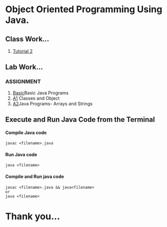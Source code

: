 # Object Oriented Programming Using Java.
## Class Work...
1. [Tutorial 2](https://github.com/KKBUGHUNTER/Object-Oriented-Programming-Java/tree/main/Tutorial2)<br>
## Lab Work...
### ASSIGNMENT
1.  [Basic](https://github.com/KKBUGHUNTER/Object-Oriented-Programming-Java/tree/main/Basic)Basic Java Programs <br>
2.  [A1](https://github.com/KKBUGHUNTER/Object-Oriented-Programming-Java/tree/main/Assignment-1) Classes and Object<br>
3.  [A2](https://github.com/KKBUGHUNTER/Object-Oriented-Programming-Java/tree/main/Assignment-2)Java Programs- Arrays and Strings
## Execute and Run Java Code from the Terminal
#### Compile Java code
```    
javac <filename>.java
````
#### Run Java code
``` 
java <filename>
```

#### Compile and Run java code
```
javac <filename>.java && java<filename>
or
java <filename>
```
# Thank you...
